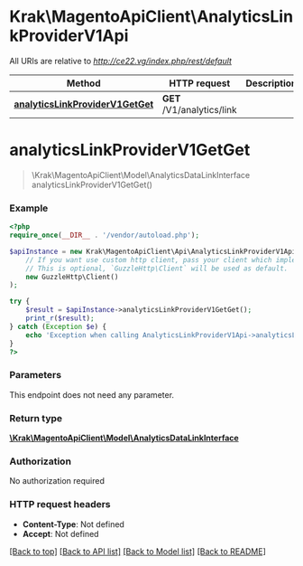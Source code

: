 # Krak\MagentoApiClient\AnalyticsLinkProviderV1Api

All URIs are relative to *http://ce22.vg/index.php/rest/default*

Method | HTTP request | Description
------------- | ------------- | -------------
[**analyticsLinkProviderV1GetGet**](AnalyticsLinkProviderV1Api.md#analyticsLinkProviderV1GetGet) | **GET** /V1/analytics/link | 


# **analyticsLinkProviderV1GetGet**
> \Krak\MagentoApiClient\Model\AnalyticsDataLinkInterface analyticsLinkProviderV1GetGet()





### Example
```php
<?php
require_once(__DIR__ . '/vendor/autoload.php');

$apiInstance = new Krak\MagentoApiClient\Api\AnalyticsLinkProviderV1Api(
    // If you want use custom http client, pass your client which implements `GuzzleHttp\ClientInterface`.
    // This is optional, `GuzzleHttp\Client` will be used as default.
    new GuzzleHttp\Client()
);

try {
    $result = $apiInstance->analyticsLinkProviderV1GetGet();
    print_r($result);
} catch (Exception $e) {
    echo 'Exception when calling AnalyticsLinkProviderV1Api->analyticsLinkProviderV1GetGet: ', $e->getMessage(), PHP_EOL;
}
?>
```

### Parameters
This endpoint does not need any parameter.

### Return type

[**\Krak\MagentoApiClient\Model\AnalyticsDataLinkInterface**](../Model/AnalyticsDataLinkInterface.md)

### Authorization

No authorization required

### HTTP request headers

 - **Content-Type**: Not defined
 - **Accept**: Not defined

[[Back to top]](#) [[Back to API list]](../../README.md#documentation-for-api-endpoints) [[Back to Model list]](../../README.md#documentation-for-models) [[Back to README]](../../README.md)


